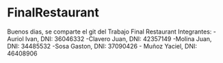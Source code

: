 # FinalRestaurant

Buenos dias, se comparte el git del Trabajo Final Restaurant
 Integrantes: -Auriol Ivan, DNI: 36046332 -Clavero Juan, DNI: 42357149 -Molina Juan, DNI: 34485532 -Sosa Gaston, DNI: 37090426 - Muñoz Yaciel, DNI: 46408906
